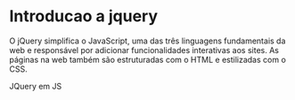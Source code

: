# Introducao a jquery

O jQuery simplifica o JavaScript, uma das três linguagens fundamentais da web e responsável por adicionar funcionalidades interativas aos sites. 
As páginas na web também são estruturadas com o HTML e estilizadas com o CSS.

<a hrf="https://ajax.googleapis.com/ajax/libs/jquery/3.6.0/jquery.min.js">JQuery em JS</a>
